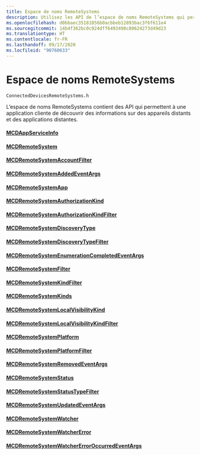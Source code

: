 ```yaml
---
title: Espace de noms RemoteSystems
description: Utilisez les API de l’espace de noms RemoteSystems qui permettent à une application cliente de découvrir des informations sur des appareils distants et des applications distantes.
ms.openlocfilehash: d0bbaec35181856b0acbbeb12893bac3f6f611e4
ms.sourcegitcommit: 14b4f362bc0c924dff6493490c80624273d49d23
ms.translationtype: HT
ms.contentlocale: fr-FR
ms.lasthandoff: 09/17/2020
ms.locfileid: "90760633"
---
```

# <a name="remotesystems-namespace"></a>Espace de noms RemoteSystems
```
ConnectedDevicesRemoteSystems.h
```

L’espace de noms RemoteSystems contient des API qui permettent à une application cliente de découvrir des informations sur des appareils distants et des applications distantes.

#### <a name="mcdappserviceinfo"></a>[MCDAppServiceInfo](MCDAppServiceInfo.md)
#### <a name="mcdremotesystem"></a>[MCDRemoteSystem](MCDRemoteSystem.md)
#### <a name="mcdremotesystemaccountfilter"></a>[MCDRemoteSystemAccountFilter](MCDRemoteSystemAccountFilter.md)
#### <a name="mcdremotesystemaddedeventargs"></a>[MCDRemoteSystemAddedEventArgs](MCDRemoteSystemAddedEventArgs.md)
#### <a name="mcdremotesystemapp"></a>[MCDRemoteSystemApp](MCDRemoteSystemApp.md)
#### <a name="mcdremotesystemauthorizationkind"></a>[MCDRemoteSystemAuthorizationKind](MCDRemoteSystemAuthorizationKind.md)
#### <a name="mcdremotesystemauthorizationkindfilter"></a>[MCDRemoteSystemAuthorizationKindFilter](MCDRemoteSystemAuthorizationKindFilter.md)
#### <a name="mcdremotesystemdiscoverytype"></a>[MCDRemoteSystemDiscoveryType](MCDRemoteSystemDiscoveryType.md)
#### <a name="mcdremotesystemdiscoverytypefilter"></a>[MCDRemoteSystemDiscoveryTypeFilter](MCDRemoteSystemDiscoveryTypeFilter.md)
#### <a name="mcdremotesystemenumerationcompletedeventargs"></a>[MCDRemoteSystemEnumerationCompletedEventArgs](MCDRemoteSystemEnumerationCompletedEventArgs.md)
#### <a name="mcdremotesystemfilter"></a>[MCDRemoteSystemFilter](MCDRemoteSystemFilter.md)
#### <a name="mcdremotesystemkindfilter"></a>[MCDRemoteSystemKindFilter](MCDRemoteSystemKindFilter.md)
#### <a name="mcdremotesystemkinds"></a>[MCDRemoteSystemKinds](MCDRemoteSystemKinds.md)
#### <a name="mcdremotesystemlocalvisibilitykind"></a>[MCDRemoteSystemLocalVisibilityKind](MCDRemoteSystemLocalVisibilityKind.md)
#### <a name="mcdremotesystemlocalvisibilitykindfilter"></a>[MCDRemoteSystemLocalVisibilityKindFilter](MCDRemoteSystemLocalVisibilityKindFilter.md)
#### <a name="mcdremotesystemplatform"></a>[MCDRemoteSystemPlatform](MCDRemoteSystemPlatform.md)
#### <a name="mcdremotesystemplatformfilter"></a>[MCDRemoteSystemPlatformFilter](MCDRemoteSystemPlatformFilter.md)
#### <a name="mcdremotesystemremovedeventargs"></a>[MCDRemoteSystemRemovedEventArgs](MCDRemoteSystemRemovedEventArgs.md)
#### <a name="mcdremotesystemstatus"></a>[MCDRemoteSystemStatus](MCDRemoteSystemStatus.md)
#### <a name="mcdremotesystemstatustypefilter"></a>[MCDRemoteSystemStatusTypeFilter](MCDRemoteSystemStatusTypeFilter.md)
#### <a name="mcdremotesystemupdatedeventargs"></a>[MCDRemoteSystemUpdatedEventArgs](MCDRemoteSystemUpdatedEventArgs.md)
#### <a name="mcdremotesystemwatcher"></a>[MCDRemoteSystemWatcher](MCDRemoteSystemWatcher.md)
#### <a name="mcdremotesystemwatchererror"></a>[MCDRemoteSystemWatcherError](MCDRemoteSystemWatcherError.md)
#### <a name="mcdremotesystemwatchererroroccurredeventargs"></a>[MCDRemoteSystemWatcherErrorOccurredEventArgs](MCDRemoteSystemWatcherErrorOccurredEventArgs.md)